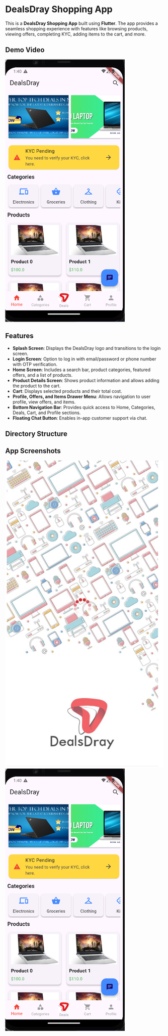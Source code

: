 # DealsDray Shopping App

This is a **DealsDray Shopping App** built using **Flutter**. The app provides a seamless shopping experience with features like browsing products, viewing offers, completing KYC, adding items to the cart, and more.

## Demo Video
[![Watch the demo](assets/screenshots/home.png)](https://stdntpartners-my.sharepoint.com/:v:/g/personal/praise_paul_studentambassadors_com/EaTsG_qGZeVAkqPC8VFrjLIBhd6gSlqmCY-giPRYlT_zmA?nav=eyJyZWZlcnJhbEluZm8iOnsicmVmZXJyYWxBcHAiOiJPbmVEcml2ZUZvckJ1c2luZXNzIiwicmVmZXJyYWxBcHBQbGF0Zm9ybSI6IldlYiIsInJlZmVycmFsTW9kZSI6InZpZXciLCJyZWZlcnJhbFZpZXciOiJNeUZpbGVzTGlua0NvcHkifX0&e=ZpWpFm)

## Features

- **Splash Screen**: Displays the DealsDray logo and transitions to the login screen.
- **Login Screen**: Option to log in with email/password or phone number with OTP verification.
- **Home Screen**: Includes a search bar, product categories, featured offers, and a list of products.
- **Product Details Screen**: Shows product information and allows adding the product to the cart.
- **Cart**: Displays selected products and their total cost.
- **Profile, Offers, and Items Drawer Menu**: Allows navigation to user profile, view offers, and items.
- **Bottom Navigation Bar**: Provides quick access to Home, Categories, Deals, Cart, and Profile sections.
- **Floating Chat Button**: Enables in-app customer support via chat.

## Directory Structure
<!-- lib/
lib/
├── main.dart                       # Entry point of the Flutter app
├── screens/                        # Folder containing all the app screens
│   ├── splash_screen.dart          # Splash screen for the app
│   ├── login_screen.dart           # Login screen
│   ├── signup_screen.dart          # Sign-up screen (if you decide to implement it)
│   ├── home_screen.dart            # Home screen with product categories and featured deals
│   ├── product_details_screen.dart # Product details page
│   ├── cart_screen.dart            # Shopping cart screen
│   ├── checkout_screen.dart        # Checkout screen
├── widgets/                        # Reusable components folder
│   ├── category_card.dart          # Reusable widget for category cards in Home Screen
│   ├── product_card.dart           # Reusable widget for product cards
│   ├── custom_button.dart          # Custom button widget for reuse across screens
├── models/                         # Folder for app models/data classes (if required for data management)
│   ├── product_model.dart          # Product model class (optional for managing data)
├── services/                       # Business logic and API calls
│   ├── auth_service.dart           # Authentication services like login, sign-up
│   ├── cart_service.dart           # Business logic for handling cart actions
├── assets/                         # Folder for static resources (images, icons, etc.)
│   ├── dealsdray_logo.png          # Logo for the splash screen
│   ├── product_image.png           # Example product image
│   ├── electronics.png             # Category image (electronics)
│   ├── clothing.png                # Category image (clothing)
│   ├── groceries.png               # Category image (groceries)
├── utils/                          # Utility functions/helpers
│   ├── theme.dart                  # Theme-related settings for the app
│   ├── constants.dart              # App-wide constants like color codes, padding, etc.
├── providers/                      # State management (if you use Provider or other state management)
│   ├── cart_provider.dart          # State management for cart (if using Provider)


-->

## App Screenshots
![Loading Page](assets/dealsdray_logo.png)
![Home Page](assets/screenshots/home.png)

